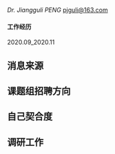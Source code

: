 *Dr. Jiangguli PENG*
pjguli@163.com

#### 工作经历
2020.09_2020.11


## 消息来源

## 课题组招聘方向


## 自己契合度

## 调研工作